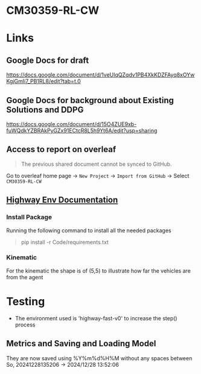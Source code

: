 # CM30359-RL-CW


# Links
## Google Docs for draft
https://docs.google.com/document/d/1veUIqQZqdv1PB4XkKDZFAyq8xOYwKgjGmIi7_PB1RL8/edit?tab=t.0

## Google Docs for background about Existing Solutions and DDPG
https://docs.google.com/document/d/15O4ZUE9xb-fuWQdkYZBRAkPyGZx91ECtcR8L5h9Yt6A/edit?usp=sharing

## Access to report on overleaf
> The previous shared document cannot be synced to GitHub.

Go to overleaf home page -> `New Project` -> `Import from GitHub` -> Select `CM30359-RL-CW`


## [Highway Env Documentation](https://highway-env.farama.org/)

### Install Package
Running the following command to install all the needed packages
> pip install -r Code/requirements.txt


### Kinematic
For the kinematic the shape is of (5,5)
to illustrate how far the vehicles are from the agent

# Testing

- The environment used is 'highway-fast-v0' to increase the step() process 

## Metrics and Saving and Loading Model
They are now saved using %Y%m%d%H%M without any spaces between
So, 20241228135206 -> 2024/12/28 13:52:06